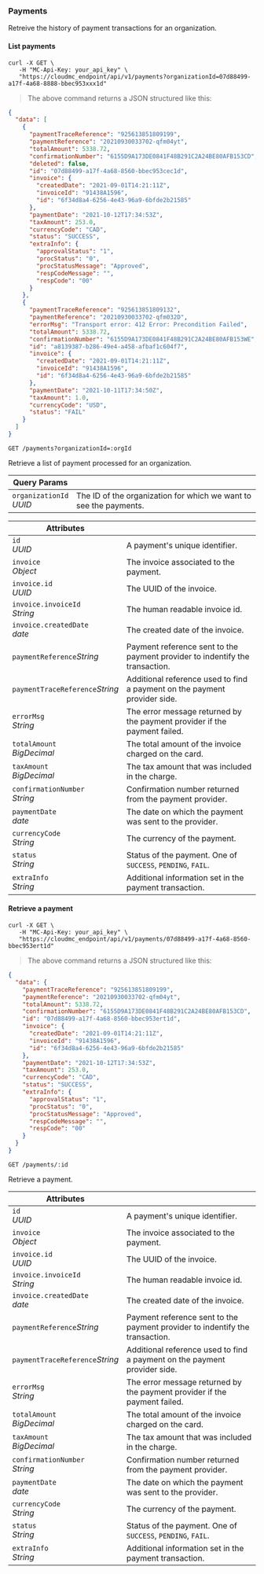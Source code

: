 ### Payments

Retreive the history of payment transactions for an organization.

<!-------------------- LIST PAYMENTS -------------------->

#### List payments

```shell
curl -X GET \
   -H "MC-Api-Key: your_api_key" \
   "https://cloudmc_endpoint/api/v1/payments?organizationId=07d88499-a17f-4a68-8888-bbec953xxx1d"
```
> The above command returns a JSON structured like this:

```json
{
  "data": [
    {
      "paymentTraceReference": "925613851809199",
      "paymentReference": "20210930033702-qfm04yt",
      "totalAmount": 5338.72,
      "confirmationNumber": "6155D9A173DE0841F48B291C2A24BE80AFB153CD",
      "deleted": false,
      "id": "07d88499-a17f-4a68-8560-bbec953cec1d",
      "invoice": {
        "createdDate": "2021-09-01T14:21:11Z",
        "invoiceId": "91438A1596",
        "id": "6f34d8a4-6256-4e43-96a9-6bfde2b21585"
      },
      "paymentDate": "2021-10-12T17:34:53Z",
      "taxAmount": 253.0,
      "currencyCode": "CAD",
      "status": "SUCCESS",
      "extraInfo": {
        "approvalStatus": "1",
        "procStatus": "0",
        "procStatusMessage": "Approved",
        "respCodeMessage": "",
        "respCode": "00"
      }
    },
    {
      "paymentTraceReference": "925613851809132",
      "paymentReference": "20210930033702-qfm032D",
      "errorMsg": "Transport error: 412 Error: Precondition Failed",
      "totalAmount": 5338.72,
      "confirmationNumber": "6155D9A173DE0841F48B291C2A24BE80AFB153WE",
      "id": "a8139387-b286-49e4-a458-afbaf1c604f7",
      "invoice": {
        "createdDate": "2021-09-01T14:21:11Z",
        "invoiceId": "91438A1596",
        "id": "6f34d8a4-6256-4e43-96a9-6bfde2b21585"
      },
      "paymentDate": "2021-10-11T17:34:50Z",
      "taxAmount": 1.0,
      "currencyCode": "USD",
      "status": "FAIL"
    }
  ]
}
```

<code>GET /payments?organizationId=:orgId</code>

Retrieve a list of payment processed for an organization.

Query Params | &nbsp;
---- | -----------
`organizationId`<br/>*UUID* | The ID of the organization for which we want to see the payments.

Attributes | &nbsp;
------- | -----------
`id`<br/>*UUID* | A payment's unique identifier.
`invoice`<br/>*Object* | The invoice associated to the payment.
`invoice.id`<br/>*UUID* | The UUID of the invoice.
`invoice.invoiceId`<br/>*String* | The human readable invoice id.
`invoice.createdDate`<br/>*date* | The created date of the invoice.
`paymentReference`*String* | Payment reference sent to the payment provider to indentify the transaction.
`paymentTraceReference`*String* | Additional reference used to find a payment on the payment provider side.
`errorMsg`<br/>*String* | The error message returned by the payment provider if the payment failed.
`totalAmount`<br/>*BigDecimal* | The total amount of the invoice charged on the card.
`taxAmount`<br/>*BigDecimal* | The tax amount that was included in the charge.
`confirmationNumber`<br/>*String* | Confirmation number returned from the payment provider.
`paymentDate`<br/>*date* | The date on which the payment was sent to the provider.
`currencyCode`<br/>*String* | The currency of the payment.
`status`<br/>*String* | Status of the payment. One of `SUCCESS`, `PENDING`, `FAIL`.
`extraInfo`</br>*String*| Additional information set in the payment transaction.


<!-------------------- RETRIEVE A PAYMENT -------------------->

#### Retrieve a payment

```shell
curl -X GET \
   -H "MC-Api-Key: your_api_key" \
   "https://cloudmc_endpoint/api/v1/payments/07d88499-a17f-4a68-8560-bbec953ert1d"
```
> The above command returns a JSON structured like this:

```json
{
  "data": {
    "paymentTraceReference": "925613851809199",
    "paymentReference": "20210930033702-qfm04yt",
    "totalAmount": 5338.72,
    "confirmationNumber": "6155D9A173DE0841F48B291C2A24BE80AFB153CD",
    "id": "07d88499-a17f-4a68-8560-bbec953ert1d",
    "invoice": {
      "createdDate": "2021-09-01T14:21:11Z",
      "invoiceId": "91438A1596",
      "id": "6f34d8a4-6256-4e43-96a9-6bfde2b21585"
    },
    "paymentDate": "2021-10-12T17:34:53Z",
    "taxAmount": 253.0,
    "currencyCode": "CAD",
    "status": "SUCCESS",
    "extraInfo": {
      "approvalStatus": "1",
      "procStatus": "0",
      "procStatusMessage": "Approved",
      "respCodeMessage": "",
      "respCode": "00"
    }
  }
}
```

<code>GET /payments/:id</code>

Retrieve a payment.

Attributes | &nbsp;
------- | -----------
`id`<br/>*UUID* | A payment's unique identifier.
`invoice`<br/>*Object* | The invoice associated to the payment.
`invoice.id`<br/>*UUID* | The UUID of the invoice.
`invoice.invoiceId`<br/>*String* | The human readable invoice id.
`invoice.createdDate`<br/>*date* | The created date of the invoice.
`paymentReference`*String* | Payment reference sent to the payment provider to indentify the transaction.
`paymentTraceReference`*String* | Additional reference used to find a payment on the payment provider side.
`errorMsg`<br/>*String* | The error message returned by the payment provider if the payment failed.
`totalAmount`<br/>*BigDecimal* | The total amount of the invoice charged on the card.
`taxAmount`<br/>*BigDecimal* | The tax amount that was included in the charge.
`confirmationNumber`<br/>*String* | Confirmation number returned from the payment provider.
`paymentDate`<br/>*date* | The date on which the payment was sent to the provider.
`currencyCode`<br/>*String* | The currency of the payment.
`status`<br/>*String* | Status of the payment. One of `SUCCESS`, `PENDING`, `FAIL`.
`extraInfo`</br>*String*| Additional information set in the payment transaction.

